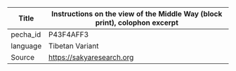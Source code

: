 |Title | Instructions on the view of the Middle Way (block print), colophon excerpt 
| --- | --- 
|pecha_id | P43F4AFF3
|language | Tibetan Variant
|Source | https://sakyaresearch.org